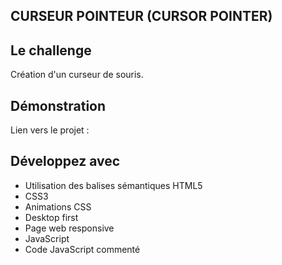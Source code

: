 ## CURSEUR POINTEUR (CURSOR POINTER)

## Le challenge

Création d'un curseur de souris.

## Démonstration

Lien vers le projet :

## Développez avec

- Utilisation des balises sémantiques HTML5
- CSS3
- Animations CSS
- Desktop first
- Page web responsive
- JavaScript
- Code JavaScript commenté

